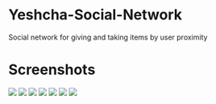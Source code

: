 # Yeshcha-Social-Network
Social network for giving and taking items by user proximity

# Screenshots

![](https://github.com/erpland/Yeshcha-Social-Network/blob/master/example/start.jpeg)
![](https://github.com/erpland/Yeshcha-Social-Network/blob/master/example/login.jpeg)
![](https://github.com/erpland/Yeshcha-Social-Network/blob/master/example/home.jpeg)
![](https://github.com/erpland/Yeshcha-Social-Network/blob/master/example/post.jpeg)
![](https://github.com/erpland/Yeshcha-Social-Network/blob/master/example/profile.jpeg)
![](https://github.com/erpland/Yeshcha-Social-Network/blob/master/example/add%20post.jpeg)
![](https://github.com/erpland/Yeshcha-Social-Network/blob/master/example/settings.jpeg)

